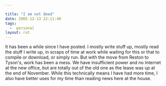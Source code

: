 ```yaml
---

title: "I am not dead"
date: 2005-12-13 22:11:40
tags:
  -  personal
layout: rut
---
```


<p>It has been a while since I have posted.  I mostly write stuff up, mostly read the stuff I write up, in scraps of time at work while waiting for this or that to compile or download, or simply run. But with the move from Reston to Tyson's, work has been a mess. We have insufficient power and no Internet at the new office, but are totally out of the old one as the lease was up at the end of November.  While this technically means I have had more time, I also have better uses for my time than reading news here at the house.</p>

